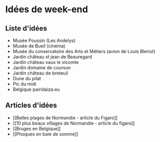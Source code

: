 # Idées de week-end

## Liste d'idées

- Musée Poussin (Les Andelys)
- Musée de Bueil (cinéma)
- Musée du conservatoire des Arts et Métiers (avion de Louis Bleriot)
- Jardin château st jean de Beauregard
- Jardin château vaux le vicomte
- Jardin domaine de courson
- Jardin château de breteuil
- Dune du pilat
- Pic du midi
- Belgique pairidaiza.eu

## Articles d'idées

- [[Belles plages de Normandie - article du Figaro]]
- [[10 plus beaux villages de Normandie - article du figaro]]
- [[Bruges en Belgique]]
- [[Phoques en baie de somme]]